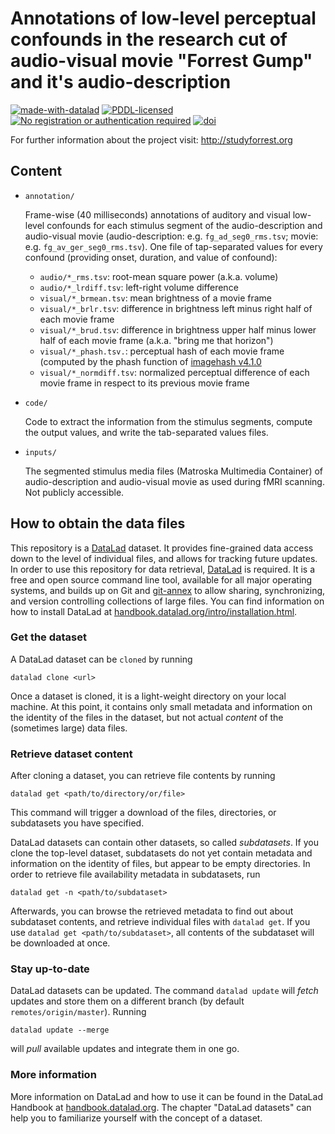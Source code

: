 # Annotations of low-level perceptual confounds in the research cut of audio-visual movie "Forrest Gump" and it's audio-description

[![made-with-datalad](https://www.datalad.org/badges/made_with.svg)](https://datalad.org)
[![PDDL-licensed](https://img.shields.io/badge/license-PDDL-blue.svg)](http://opendatacommons.org/licenses/pddl/summary)
[![No registration or authentication required](https://img.shields.io/badge/data_access-unrestricted-green.svg)]()
[![doi](https://img.shields.io/badge/doi-missing-lightgrey.svg)](http://dx.doi.org/)

For further information about the project visit: http://studyforrest.org

## Content

- ``annotation/``

  Frame-wise (40 milliseconds) annotations of auditory and visual low-level confounds for each stimulus segment of the audio-description
  and audio-visual movie (audio-description: e.g. `fg_ad_seg0_rms.tsv`; movie: e.g. `fg_av_ger_seg0_rms.tsv`).
  One file of tap-separated values for every confound (providing onset, duration, and value of confound):
    * `audio/*_rms.tsv`: root-mean square power (a.k.a. volume)
    * `audio/*_lrdiff.tsv`: left-right volume difference
    * `visual/*_brmean.tsv`: mean brightness of a movie frame
    * `visual/*_brlr.tsv`: difference in brightness left minus right half of each movie frame
    * `visual/*_brud.tsv`: difference in brightness upper half minus lower half of each movie frame (a.k.a. "bring me that horizon")
    * `visual/*_phash.tsv.`: perceptual hash of each movie frame (computed by the phash function of [imagehash v4.1.0](https://pypi.org/project/ImageHash/)
    * `visual/*_normdiff.tsv`: normalized perceptual difference of each movie frame in respect to its previous movie frame
  

- ``code/``

  Code to extract the information from the stimulus segments, compute the output values, and write the tab-separated values files.

- ``inputs/``

  The segmented stimulus media files (Matroska Multimedia Container) of audio-description and audio-visual movie as used during fMRI scanning. Not publicly accessible.

## How to obtain the data files

This repository is a [DataLad](https://www.datalad.org/) dataset. It provides
fine-grained data access down to the level of individual files, and allows for
tracking future updates. In order to use this repository for data retrieval,
[DataLad](https://www.datalad.org/) is required. It is a free and
open source command line tool, available for all major operating
systems, and builds up on Git and [git-annex](https://git-annex.branchable.com/)
to allow sharing, synchronizing, and version controlling collections of
large files. You can find information on how to install DataLad at
[handbook.datalad.org/intro/installation.html](http://handbook.datalad.org/intro/installation.html).

### Get the dataset

A DataLad dataset can be `cloned` by running

```
datalad clone <url>
```

Once a dataset is cloned, it is a light-weight directory on your local machine.
At this point, it contains only small metadata and information on the
identity of the files in the dataset, but not actual *content* of the
(sometimes large) data files.

### Retrieve dataset content

After cloning a dataset, you can retrieve file contents by running

```
datalad get <path/to/directory/or/file>
```

This command will trigger a download of the files, directories, or
subdatasets you have specified.

DataLad datasets can contain other datasets, so called *subdatasets*.
If you clone the top-level dataset, subdatasets do not yet contain
metadata and information on the identity of files, but appear to be
empty directories. In order to retrieve file availability metadata in
subdatasets, run

```
datalad get -n <path/to/subdataset>
```

Afterwards, you can browse the retrieved metadata to find out about
subdataset contents, and retrieve individual files with `datalad get`.
If you use `datalad get <path/to/subdataset>`, all contents of the
subdataset will be downloaded at once.

### Stay up-to-date

DataLad datasets can be updated. The command `datalad update` will
*fetch* updates and store them on a different branch (by default
`remotes/origin/master`). Running

```
datalad update --merge
```

will *pull* available updates and integrate them in one go.

### More information

More information on DataLad and how to use it can be found in the DataLad Handbook at
[handbook.datalad.org](http://handbook.datalad.org/en/latest/index.html). The chapter
"DataLad datasets" can help you to familiarize yourself with the concept of a dataset.
